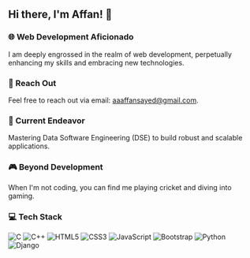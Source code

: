## Hi there, I'm Affan! 👋

### 🌐 Web Development Aficionado
I am deeply engrossed in the realm of web development, perpetually enhancing my skills and embracing new technologies.

### 📧 Reach Out
Feel free to reach out via email: [aaaffansayed@gmail.com](mailto:aaaffansayed@gmail.com).

### 💼 Current Endeavor
Mastering Data Software Engineering (DSE) to build robust and scalable applications.

### 🎮 Beyond Development
When I'm not coding, you can find me playing cricket and diving into gaming.

### 💻 Tech Stack
![C](https://img.shields.io/badge/C-00599C?style=for-the-badge&logo=c&logoColor=white)
![C++](https://img.shields.io/badge/C++-00599C?style=for-the-badge&logo=c%2B%2B&logoColor=white)
![HTML5](https://img.shields.io/badge/HTML5-E34F26?style=for-the-badge&logo=html5&logoColor=white)
![CSS3](https://img.shields.io/badge/CSS3-1572B6?style=for-the-badge&logo=css3&logoColor=white)
![JavaScript](https://img.shields.io/badge/JavaScript-F7DF1E?style=for-the-badge&logo=javascript&logoColor=black)
![Bootstrap](https://img.shields.io/badge/Bootstrap-563D7C?style=for-the-badge&logo=bootstrap&logoColor=white)
![Python](https://img.shields.io/badge/Python-3776AB?style=for-the-badge&logo=python&logoColor=white)
![Django](https://img.shields.io/badge/Django-092E20?style=for-the-badge&logo=django&logoColor=white)
